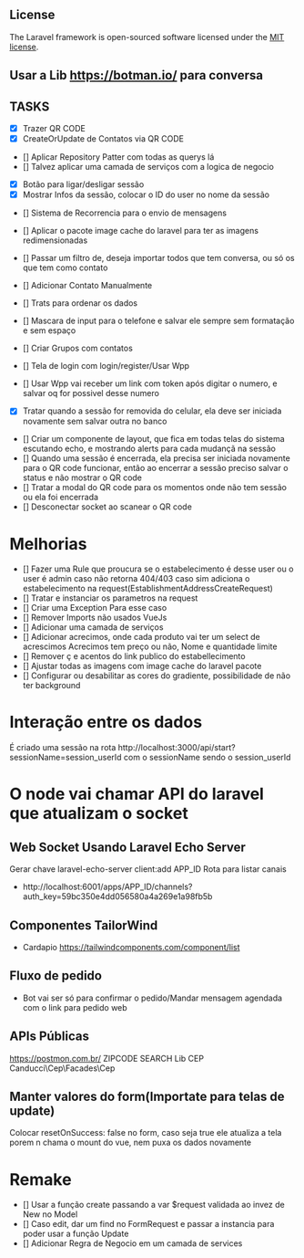 ## License

The Laravel framework is open-sourced software licensed under the [MIT license](https://opensource.org/licenses/MIT).

## Usar a Lib https://botman.io/ para conversa
## TASKS
- [X] Trazer QR CODE
- [X] CreateOrUpdate de Contatos via QR CODE

- [] Aplicar Repository Patter com todas as querys lá
- [] Talvez aplicar uma camada de serviços com a logica de negocio 

- [x] Botão para ligar/desligar sessão
- [x] Mostrar Infos da sessão, colocar o ID do user no nome da sessão
- [] Sistema de Recorrencia para o envio de mensagens
- [] Aplicar o pacote image cache do laravel para ter as imagens redimensionadas
- [] Passar um filtro de, deseja importar todos que tem conversa, ou só os que tem como contato
- [] Adicionar Contato Manualmente
- [] Trats para ordenar os dados
- [] Mascara de input para o telefone e salvar ele sempre sem formatação e sem espaço
- [] Criar Grupos com contatos

- [] Tela de login com login/register/Usar Wpp 
- [] Usar Wpp vai receber um link com token após digitar o numero, e salvar oq for possivel desse numero
- [X] Tratar quando a sessão for removida do celular, ela deve ser iniciada novamente sem salvar outra no banco
- [] Criar um componente de layout, que fica em todas telas do sistema escutando echo, e mostrando alerts para cada mudançã na sessão
- [] Quando uma sessão é encerrada, ela precisa ser iniciada novamente para o QR code funcionar, então ao encerrar a sessão preciso salvar o status e não mostrar o QR code
- [] Tratar a modal do QR code para os momentos onde não tem sessão ou ela foi encerrada
- [] Desconectar socket ao scanear o QR code

# Melhorias
- [] Fazer uma Rule que proucura se o estabelecimento é desse user ou o user é admin caso não retorna 404/403 caso sim adiciona o estabelecimento na request(EstablishmentAddressCreateRequest)
- [] Tratar e instanciar os parametros na request
- [] Criar uma Exception Para esse caso
- [] Remover Imports não usados VueJs
- [] Adicionar uma camada de serviços
- [] Adicionar acrecimos, onde cada produto vai ter um select de acrescimos Acrecimos tem preço ou não, Nome e quantidade limite
- [] Remover ç e acentos do link publico do estabellecimento
- [] Ajustar todas as imagens com image cache do laravel pacote
- [] Configurar ou desabilitar as cores do gradiente, possibilidade de não ter background


# Interação entre os dados 
É criado uma sessão na rota http://localhost:3000/api/start?sessionName=session_userId 
com o sessionName sendo o session_userId


# O node vai chamar API do laravel que atualizam o socket
## Web Socket Usando Laravel Echo Server
Gerar chave laravel-echo-server client:add APP_ID
Rota para listar canais
- http://localhost:6001/apps/APP_ID/channels?auth_key=59bc350e4dd056580a4a269e1a98fb5b



## Componentes TailorWind
- Cardapio https://tailwindcomponents.com/component/list


## Fluxo de pedido
- Bot vai ser só para confirmar o pedido/Mandar mensagem agendada com o link para pedido web

## APIs Públicas
https://postmon.com.br/ ZIPCODE SEARCH
Lib CEP Canducci\Cep\Facades\Cep

## Manter valores do form(Importate para telas de update)
Colocar resetOnSuccess: false no form, caso seja true ele atualiza a tela porem n chama o mount do vue, nem puxa os dados novamente

# Remake
- [] Usar a função create passando a var $request validada ao invez de New no Model
- [] Caso edit, dar um find no FormRequest e passar a instancia para poder usar a função Update
- [] Adicionar Regra de Negocio em um camada de services
